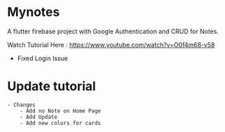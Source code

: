 # Mynotes

A flutter firebase project with Google Authentication and CRUD for Notes.

Watch Tutorial Here : https://www.youtube.com/watch?v=O0f4m68-v58

- Fixed Login Issue 

# Update tutorial
    - Changes
        - Add no Note on Home Page
        - Add Update
        - Add new colors for cards
